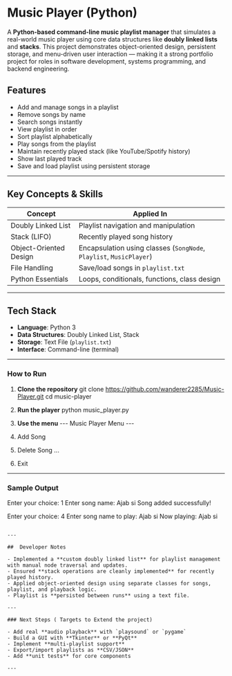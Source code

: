 # Music Player (Python)

A **Python-based command-line music playlist manager** that simulates a real-world music player using core data structures like **doubly linked lists** and **stacks**. This project demonstrates object-oriented design, persistent storage, and menu-driven user interaction — making it a strong portfolio project for roles in software development, systems programming, and backend engineering.


##  Features

-  Add and manage songs in a playlist
-  Remove songs by name
-  Search songs instantly
-  View playlist in order
-  Sort playlist alphabetically
-  Play songs from the playlist
-  Maintain recently played stack (like YouTube/Spotify history)
-  Show last played track
-  Save and load playlist using persistent storage

---

##  Key Concepts & Skills

| Concept          | Applied In                                    |
|--------------------------|-----------------------------------------------|
| Doubly Linked List       | Playlist navigation and manipulation          |
| Stack (LIFO)             | Recently played song history                  |
| Object-Oriented Design   | Encapsulation using classes (`SongNode`, `Playlist`, `MusicPlayer`) |
| File Handling            | Save/load songs in `playlist.txt`             |
| Python Essentials        | Loops, conditionals, functions, class design  |

---

##  Tech Stack

- **Language**: Python 3  
- **Data Structures**: Doubly Linked List, Stack  
- **Storage**: Text File (`playlist.txt`)  
- **Interface**: Command-line (terminal)

---

### How to Run

1. **Clone the repository**
git clone https://github.com/wanderer2285/Music-Player.git
cd music-player

2. **Run the player**
python music_player.py

3. **Use the menu**
--- Music Player Menu ---
1. Add Song
2. Delete Song
...
10. Exit

---

### Sample Output

Enter your choice: 1
Enter song name: Ajab si
 Song added successfully!

Enter your choice: 4
Enter song name to play: Ajab si
 Now playing: Ajab si
```

---

##  Developer Notes

- Implemented a **custom doubly linked list** for playlist management with manual node traversal and updates.
- Ensured **stack operations are cleanly implemented** for recently played history.
- Applied object-oriented design using separate classes for songs, playlist, and playback logic.
- Playlist is **persisted between runs** using a text file.

---

### Next Steps ( Targets to Extend the project)

- Add real **audio playback** with `playsound` or `pygame`
- Build a GUI with **Tkinter** or **PyQt**
- Implement **multi-playlist support**
- Export/import playlists as **CSV/JSON**
- Add **unit tests** for core components

---

